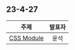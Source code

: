 

## 23-4-27

| 주제 | 발표자 |
| :----: | :---: |
| [CSS Module](./weekly/CSS_Module_동작방식/CSS_Module_동작방식.md) | 윤석 |